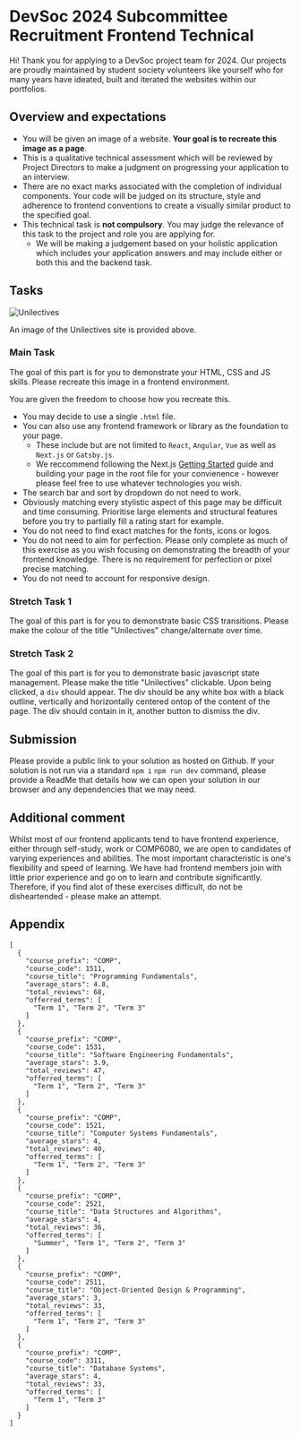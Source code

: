 # DevSoc 2024 Subcommittee Recruitment Frontend Technical

Hi! 
Thank you for applying to a DevSoc project team for 2024. Our projects are proudly maintained by student society volunteers like yourself who for many years have ideated, built and iterated the websites within our portfolios. 

## Overview and expectations

- You will be given an image of a website. **Your goal is to recreate this image as a page**. 
- This is a qualitative technical assessment which will be reviewed by Project Directors to make a judgment on progressing your application to an interview. 
- There are no exact marks associated with the completion of individual components. Your code will be judged on its structure, style and adherence to frontend conventions to create a visually similar product to the specified goal.
- This technical task is **not compulsory**. You may judge the relevance of this task to the project and role you are applying for. 
	- We will be making a judgement based on your holistic application which includes your application answers and may include either or both this and the backend task. 

## Tasks

![Unilectives](https://github.com/devsoc-unsw/24-recruitment-technical-frontend/blob/main/Unilectives.png?raw=true)  

An image of the Unilectives site is provided above. 

### Main Task
The goal of this part is for you to demonstrate your HTML, CSS and JS skills. Please recreate this image in a frontend environment. 

You are given the freedom to choose how you recreate this. 
-	You may decide to use a single `.html` file. 
-	You can also use any frontend framework or library as the foundation to your page. 
	-	These include but are not limited to `React`, `Angular`, `Vue` as well as `Next.js` or `Gatsby.js`.
	-	We reccommend following the Next.js [Getting Started](https://nextjs.org/docs/getting-started/installation) guide and building your page in the root file for your convienence - however please feel free to use whatever technologies you wish.
 -	The search bar and sort by dropdown do not need to work.
 -	Obviously matching every stylistic aspect of this page may be difficult and time consuming. Prioritise large elements and structural features before you try to partially fill a rating start for example.
 -	You do not need to find exact matches for the fonts, icons or logos.
 -	You do not need to aim for perfection. Please only complete as much of this exercise as you wish focusing on demonstrating the breadth of your frontend knowledge. There is no requirement for perfection or pixel precise matching.
 -	You do not need to account for responsive design. 

### Stretch Task 1 
The goal of this part is for you to demonstrate basic CSS transitions. Please make the colour of the title "Unilectives" change/alternate over time. 

### Stretch Task 2
The goal of this part is for you to demonstrate basic javascript state management. Please make the title "Unilectives" clickable. Upon being clicked, a `div` should appear. The div should be any white box with a black outline, vertically and horizontally centered ontop of the content of the page. The div should contain in it, another button to dismiss the div. 

## Submission 
Please provide a public link to your solution as hosted on Github. 
If your solution is not run via a standard `npm i` `npm run dev` command, please provide a ReadMe that details how we can open your solution in our browser and any dependencies that we may need. 

## Additional comment
Whilst most of our frontend applicants tend to have frontend experience, either through self-study, work or COMP6080, we are open to candidates of varying experiences and abilities. The most important characteristic is one's flexibility and speed of learning. We have had frontend members join with little prior experience and go on to learn and contribute significantly. Therefore, if you find alot of these exercises difficult, do not be disheartended - please make an attempt. 

## Appendix 
```
[
  {
    "course_prefix": "COMP",
    "course_code": 1511,
    "course_title": "Programming Fundamentals",
    "average_stars": 4.8,
    "total_reviews": 68,
    "offerred_terms": [
      "Term 1", "Term 2", "Term 3"
    ]
  },
  {
    "course_prefix": "COMP",
    "course_code": 1531,
    "course_title": "Software Engineering Fundamentals",
    "average_stars": 3.9,
    "total_reviews": 47,
    "offerred_terms": [
      "Term 1", "Term 2", "Term 3"
    ]
  },
  {
    "course_prefix": "COMP",
    "course_code": 1521,
    "course_title": "Computer Systems Fundamentals",
    "average_stars": 4,
    "total_reviews": 40,
    "offerred_terms": [
      "Term 1", "Term 2", "Term 3"
    ]
  },
  {
    "course_prefix": "COMP",
    "course_code": 2521,
    "course_title": "Data Structures and Algorithms",
    "average_stars": 4,
    "total_reviews": 36,
    "offerred_terms": [
      "Summer", "Term 1", "Term 2", "Term 3"
    ]
  },
  {
    "course_prefix": "COMP",
    "course_code": 2511,
    "course_title": "Object-Oriented Design & Programming",
    "average_stars": 3,
    "total_reviews": 33,
    "offerred_terms": [
      "Term 1", "Term 2", "Term 3"
    ]
  },
  {
    "course_prefix": "COMP",
    "course_code": 3311,
    "course_title": "Database Systems",
    "average_stars": 4,
    "total_reviews": 33,
    "offerred_terms": [
      "Term 1", "Term 3"
    ]
  }
]
```

